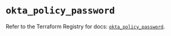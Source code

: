 # `okta_policy_password`

Refer to the Terraform Registry for docs: [`okta_policy_password`](https://registry.terraform.io/providers/okta/okta/4.8.1/docs/resources/policy_password).
